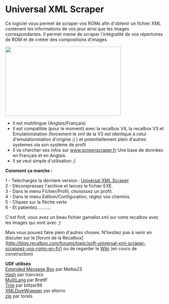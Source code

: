 # Universal XML Scraper

Ce logiciel vous permet de scraper vos ROMs afin d'obtenir un fichier XML contenant les informations de vos jeux ainsi que les images correspondantes. Il permet meme de scraper l'intégralité de vos répertoires de ROM et de crééer des compositions d'images

<img src="http://zupimages.net/up/16/09/n6mr.jpg" alt="" width="366" height="219" />
<ul>
	<li>Il est multilingue (Anglais/Français)</li>
	<li>Il est compatible (pour le moment) avec la recalbox V4, la recalbox V3 et Emulationstation (forcement le xml de la V3 est identique à celui d'emulationstation d'origine ;) ) et potentiellement plein d'autres systemes via son système de profil</li>
	<li>Il va chercher ses infos sur <a href="http://www.screenscraper.fr/">www.screenscraper.fr</a> Une base de données en Français et en Anglais.</li>
	<li>Il se veut simple d'utilisation ;)</li>
</ul>
<strong>Comment ça marche : </strong>

1 - Telechargez la derniere version : [Universal XML Scraper](https://github.com/Universal-Rom-Tools/Universal-XML-Scraper/releases)  
2 - Décompressez l'archive et lancez le fichier EXE.  
3 - Dans le menu Fichier/Profil, choisissez un profil.  
4 - Dans le menu Edition/Configuration, réglez vos chemins.  
5 - Cliquez sur la flèche verte  
6 - Et patientez...........  

C'est finit, vous avez un beau fichier gamelist.xml sur votre recalbox avec les images qui vont avec ;)

Mais vous pouvez faire plein d'autres choses.
N'hesitez pas à venir en discuter sur le [forum de la Recalbox] (http://blog.recalbox.com/forums/topic/soft-universal-xml-scraper-scrappez-vos-roms-en-fr/) ou de regarder le [Wiki](https://github.com/Universal-Rom-Tools/Universal-XML-Scraper/wiki) (en cours de construction)

__UDF utilisés__  
[Extended Message Box](https://www.autoitscript.com/forum/topic/109096-extended-message-box-bugfix-version-9-aug-15/) par Melba23  
[Hash](https://www.autoitscript.com/forum/topic/95558-crc32-md4-md5-sha1-for-files/) par trancexx  
[MultiLang](https://www.autoitscript.com/forum/topic/118495-multilangau3/) par BrettF  
[Trim](https://www.autoitscript.com/forum/topic/14173-new-string-trim-functions/) par blitzer99  
[XMLDomWrapper](https://www.autoitscript.com/forum/topic/19848-xml-dom-wrapper-com/) par eltorro  
[zip](https://www.autoitscript.com/forum/topic/73425-zipau3-udf-in-pure-autoit/) par torels
